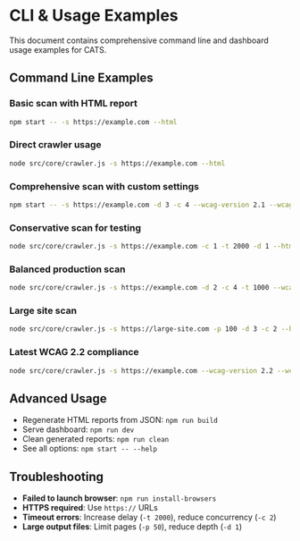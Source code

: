 # CLI & Usage Examples

This document contains comprehensive command line and dashboard usage examples for CATS.

## Command Line Examples

### Basic scan with HTML report

```bash
npm start -- -s https://example.com --html
```

### Direct crawler usage

```bash
node src/core/crawler.js -s https://example.com --html
```

### Comprehensive scan with custom settings

```bash
npm start -- -s https://example.com -d 3 -c 4 --wcag-version 2.1 --wcag-level AA --html
```

### Conservative scan for testing

```bash
node src/core/crawler.js -s https://example.com -c 1 -t 2000 -d 1 --html
```

### Balanced production scan

```bash
node src/core/crawler.js -s https://example.com -d 2 -c 4 -t 1000 --wcag-version 2.1 --wcag-level AA --html
```

### Large site scan

```bash
node src/core/crawler.js -s https://large-site.com -p 100 -d 3 -c 2 --html
```

### Latest WCAG 2.2 compliance

```bash
node src/core/crawler.js -s https://example.com --wcag-version 2.2 --wcag-level AA --html
```

## Advanced Usage

- Regenerate HTML reports from JSON: `npm run build`
- Serve dashboard: `npm run dev`
- Clean generated reports: `npm run clean`
- See all options: `npm start -- --help`

## Troubleshooting

- **Failed to launch browser**: `npm run install-browsers`
- **HTTPS required**: Use `https://` URLs
- **Timeout errors**: Increase delay (`-t 2000`), reduce concurrency (`-c 2`)
- **Large output files**: Limit pages (`-p 50`), reduce depth (`-d 1`)
